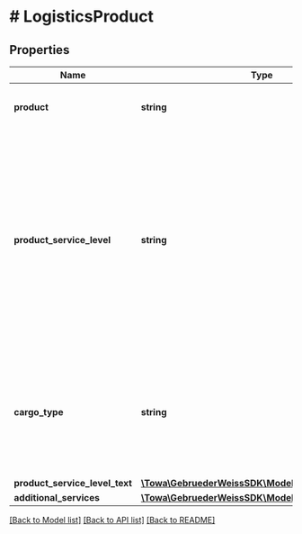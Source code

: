 # # LogisticsProduct

## Properties

Name | Type | Description | Notes
------------ | ------------- | ------------- | -------------
**product** | **string** | definition of the GW transport product | [optional]
**product_service_level** | **string** | definition of the GW service level of the product. Available service levels depend on the transport product plus the relation of the transport plus your contract with GW. | [optional]
**cargo_type** | **string** | can be defined per customer; for special transport-routing; or special pricing-calculation (sortage-criteria) | [optional]
**product_service_level_text** | [**\Towa\GebruederWeissSDK\Model\Translation**](Translation.md) |  | [optional]
**additional_services** | [**\Towa\GebruederWeissSDK\Model\AdditionalService[]**](AdditionalService.md) |  | [optional]

[[Back to Model list]](../../README.md#models) [[Back to API list]](../../README.md#endpoints) [[Back to README]](../../README.md)
